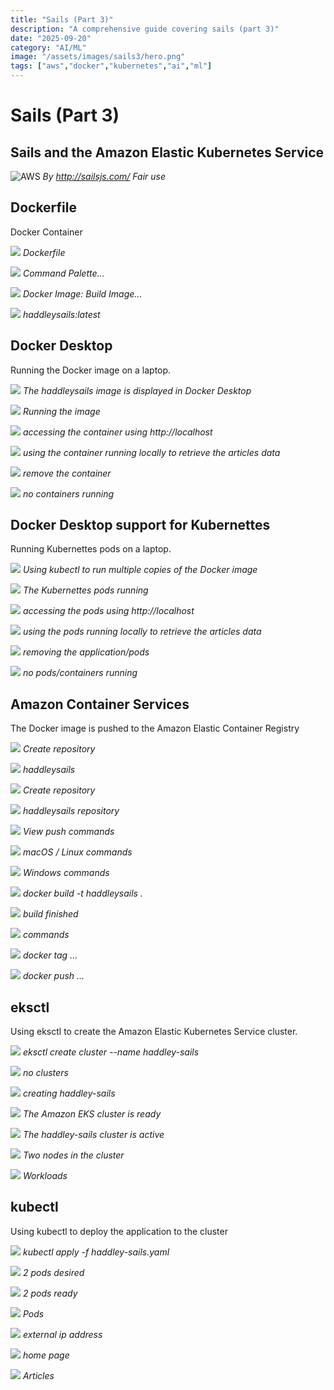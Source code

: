```yaml
---
title: "Sails (Part 3)"
description: "A comprehensive guide covering sails (part 3)"
date: "2025-09-20"
category: "AI/ML"
image: "/assets/images/sails3/hero.png"
tags: ["aws","docker","kubernetes","ai","ml"]
---
```


# Sails (Part 3)

## Sails and the Amazon Elastic Kubernetes Service

![AWS](/assets/images/sails3/sailsjs-logo-515x193.png)
*By http://sailsjs.com/ Fair use*


## Dockerfile

Docker Container

![](/assets/images/sails3/dockerfile-haddley-sails-visual-studio-code-10-13-2021-3-56-13-pm-1020x542.png)
*Dockerfile*

![](/assets/images/sails3/dockerfile-haddley-sails-visual-studio-code-10-13-2021-3-56-32-pm-1020x542.png)
*Command Palette...*

![](/assets/images/sails3/dockerfile-haddley-sails-visual-studio-code-10-13-2021-3-56-40-pm-1380x733.png)
*Docker Image: Build Image...*

![](/assets/images/sails3/dockerfile-haddley-sails-visual-studio-code-10-13-2021-3-56-51-pm-1380x733.png)
*haddleysails:latest*


## Docker Desktop

Running the Docker image on a laptop.

![](/assets/images/sails3/images-list-10-14-2021-12-43-16-pm-1836x975.png)
*The haddleysails image is displayed in Docker Desktop*

![](/assets/images/sails3/images-list-10-14-2021-12-43-41-pm-1836x975.png)
*Running the image*

![](/assets/images/sails3/sails-application-google-chrome-10-14-2021-12-44-05-pm-1836x975.png)
*accessing the container using http://localhost*

![](/assets/images/sails3/sails-application-google-chrome-10-14-2021-12-44-16-pm-1836x975.png)
*using the container running locally to retrieve the articles data*

![](/assets/images/sails3/container-list-10-14-2021-12-44-44-pm-1836x975.png)
*remove the container*

![](/assets/images/sails3/container-list-10-14-2021-12-44-54-pm-1836x975.png)
*no containers running*


## Docker Desktop support for Kubernettes

Running Kubernettes pods on a laptop.

![](/assets/images/sails3/haddley-sails-local.yaml-haddley-sails-visual-studio-code-10-14-2021-12-45-48-pm-1836x1033.png)
*Using kubectl to run multiple copies of the Docker image*

![](/assets/images/sails3/container-list-10-14-2021-12-46-04-pm-1836x975.png)
*The Kubernettes pods running*

![](/assets/images/sails3/localhost-articles-google-chrome-10-14-2021-12-46-15-pm-1836x975.png)
*accessing the pods using http://localhost*

![](/assets/images/sails3/sails-application-google-chrome-10-14-2021-12-44-16-pm-1836x975.png)
*using the pods running locally to retrieve the articles data*

![](/assets/images/sails3/haddley-sails-local.yaml-haddley-sails-visual-studio-code-10-14-2021-12-46-56-pm-1836x1033.png)
*removing the application/pods*

![](/assets/images/sails3/container-list-10-14-2021-12-44-54-pm-1836x975.png)
*no pods/containers running*


## Amazon Container Services

The Docker image is pushed to the Amazon Elastic Container Registry

![](/assets/images/sails3/amazon-ecr-google-chrome-10-13-2021-4-06-47-pm-1380x733.png)
*Create repository*

![](/assets/images/sails3/amazon-ecr-google-chrome-10-13-2021-4-07-21-pm-1380x733.png)
*haddleysails*

![](/assets/images/sails3/amazon-ecr-google-chrome-10-13-2021-4-07-30-pm-1380x733.png)
*Create repository*

![](/assets/images/sails3/amazon-ecr-google-chrome-10-13-2021-4-07-39-pm-1380x733.png)
*haddleysails repository*

![](/assets/images/sails3/amazon-ecr-google-chrome-10-13-2021-4-07-59-pm-1380x733.png)
*View push commands*

![](/assets/images/sails3/amazon-ecr-google-chrome-10-13-2021-4-08-24-pm-1380x733.png)
*macOS / Linux commands*

![](/assets/images/sails3/amazon-ecr-google-chrome-10-13-2021-4-08-33-pm-1380x733.png)
*Windows commands*

![](/assets/images/sails3/dockerfile-haddley-sails-visual-studio-code-10-13-2021-4-24-02-pm-1380x733.png)
*docker build -t haddleysails .*

![](/assets/images/sails3/dockerfile-haddley-sails-visual-studio-code-10-13-2021-4-26-07-pm-1380x733.png)
*build finished*

![](/assets/images/sails3/amazon-ecr-google-chrome-10-13-2021-4-26-15-pm-1380x733.png)
*commands*

![](/assets/images/sails3/dockerfile-haddley-sails-visual-studio-code-10-13-2021-4-26-41-pm-1380x733.png)
*docker tag ...*

![](/assets/images/sails3/dockerfile-haddley-sails-visual-studio-code-10-13-2021-4-27-04-pm-1380x733.png)
*docker push ...*


## eksctl

Using eksctl to create the Amazon Elastic Kubernetes Service cluster.

![](/assets/images/sails3/dockerfile-haddley-sails-visual-studio-code-10-13-2021-4-33-23-pm-1380x733.png)
*eksctl create cluster --name haddley-sails*

![](/assets/images/sails3/amazon-eks-google-chrome-10-13-2021-4-36-18-pm-1380x733.png)
*no clusters*

![](/assets/images/sails3/amazon-eks-google-chrome-10-13-2021-4-40-46-pm-1380x733.png)
*creating haddley-sails*

![](/assets/images/sails3/haddley-sails.yaml-haddley-sails-visual-studio-code-10-13-2021-7-04-51-pm-1380x733.png)
*The Amazon EKS cluster is ready*

![](/assets/images/sails3/amazon-eks-google-chrome-10-13-2021-7-05-19-pm-1380x733.png)
*The haddley-sails cluster is active*

![](/assets/images/sails3/amazon-eks-google-chrome-10-13-2021-7-05-28-pm-1380x733.png)
*Two nodes in the cluster*

![](/assets/images/sails3/amazon-eks-google-chrome-10-13-2021-7-05-39-pm-1380x733.png)
*Workloads*


## kubectl

Using kubectl to deploy the application to the cluster

![](/assets/images/sails3/haddley-sails.yaml-haddley-sails-visual-studio-code-10-13-2021-7-06-28-pm-1380x733.png)
*kubectl apply -f haddley-sails.yaml*

![](/assets/images/sails3/amazon-eks-google-chrome-10-13-2021-7-07-14-pm-1380x733.png)
*2 pods desired*

![](/assets/images/sails3/amazon-eks-google-chrome-10-13-2021-7-07-35-pm-1380x733.png)
*2 pods ready*

![](/assets/images/sails3/amazon-eks-google-chrome-10-13-2021-7-07-56-pm-1380x733.png)
*Pods*

![](/assets/images/sails3/haddley-sails.yaml-haddley-sails-visual-studio-code-10-13-2021-7-10-12-pm-1380x733.png)
*external ip address*

![](/assets/images/sails3/sails-application-google-chrome-10-13-2021-7-10-44-pm-1380x733.png)
*home page*

![](/assets/images/sails3/sails-application-google-chrome-10-13-2021-7-11-43-pm-1380x733.png)
*Articles*
